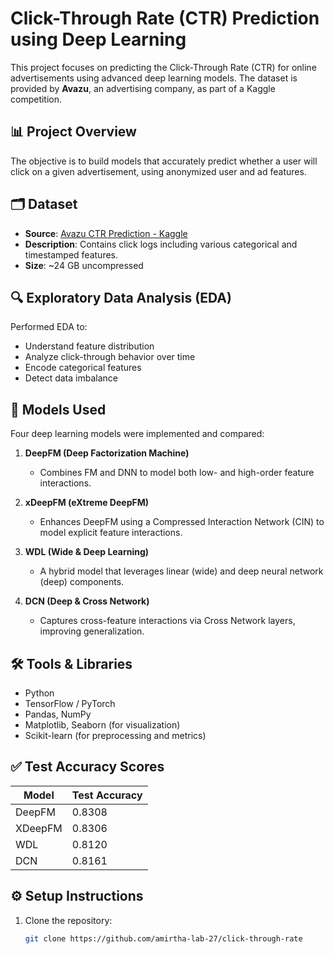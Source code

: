# Click-Through Rate (CTR) Prediction using Deep Learning

This project focuses on predicting the Click-Through Rate (CTR) for online advertisements using advanced deep learning models. The dataset is provided by **Avazu**, an advertising company, as part of a Kaggle competition.

## 📊 Project Overview

The objective is to build models that accurately predict whether a user will click on a given advertisement, using anonymized user and ad features.

## 🗂 Dataset

- **Source**: [Avazu CTR Prediction - Kaggle](https://www.kaggle.com/c/avazu-ctr-prediction)
- **Description**: Contains click logs including various categorical and timestamped features.
- **Size**: ~24 GB uncompressed

## 🔍 Exploratory Data Analysis (EDA)

Performed EDA to:
- Understand feature distribution
- Analyze click-through behavior over time
- Encode categorical features
- Detect data imbalance

## 🧠 Models Used

Four deep learning models were implemented and compared:

1. **DeepFM (Deep Factorization Machine)**
   - Combines FM and DNN to model both low- and high-order feature interactions.

2. **xDeepFM (eXtreme DeepFM)**
   - Enhances DeepFM using a Compressed Interaction Network (CIN) to model explicit feature interactions.

3. **WDL (Wide & Deep Learning)**
   - A hybrid model that leverages linear (wide) and deep neural network (deep) components.

4. **DCN (Deep & Cross Network)**
   - Captures cross-feature interactions via Cross Network layers, improving generalization.

## 🛠️ Tools & Libraries

- Python
- TensorFlow / PyTorch
- Pandas, NumPy
- Matplotlib, Seaborn (for visualization)
- Scikit-learn (for preprocessing and metrics)

## ✅ Test Accuracy Scores

| Model     | Test Accuracy |
|-----------|----------------|
| DeepFM    | 0.8308         |
| XDeepFM   | 0.8306         |
| WDL       | 0.8120         |
| DCN       | 0.8161         |

## ⚙️ Setup Instructions

1. Clone the repository:
   ```bash
   git clone https://github.com/amirtha-lab-27/click-through-rate
   ```
